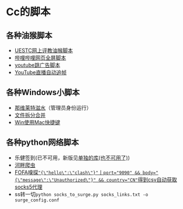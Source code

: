 # Cc的脚本

## 各种油猴脚本

- [UESTC网上评教油猴脚本](https://github.com/BlingCc233/Script-Tools/blob/main/uestc.js)
- [哔哩哔哩网页全屏脚本](https://github.com/BlingCc233/Script-Tools/blob/main/bilibili.js)
- [youtube跳广告脚本](https://github.com/BlingCc233/Script-Tools/blob/main/youtube.js)
- [YouTube直播自动追帧](https://github.com/BlingCc233/Script-Tools/blob/main/Youtube自动追帧.js)

## 各种Windows小脚本


- [那维莱特滋水](https://github.com/BlingCc233/Script-Tools/blob/main/Neuvillette.cpp)（管理员身份运行）
- [文件拆分合并](https://github.com/BlingCc233/Script-Tools/tree/main/merge)
- [Win使用Mac快捷键](https://github.com/BlingCc233/Script-Tools/blob/main/WinMac.ahk)

## 各种python网络脚本

- 乐健签到(已不可用，新版见[单独的库(也不可用了)](https://github.com/BlingCc233/MITM_modules))
- [河畔爬虫](https://github.com/BlingCc233/Script-Tools/blob/main/uestc_bbs_lottery.py)
- [FOFA嗅探`"{\"hello\":\"clash\"}"`丨`port="9090" && body="{\"message\":\"Unauthorized\"}" && country="CN"`得到csv自动获取socks5代理](https://github.com/BlingCc233/Script-Tools/blob/main/socks_proxy.go)
- ss转一切`python socks_to_surge.py socks_links.txt -o surge_config.conf`
